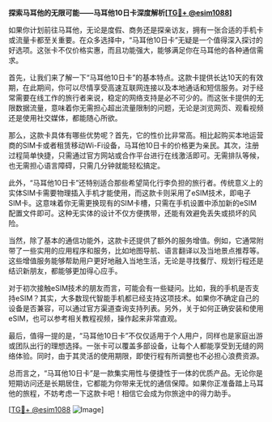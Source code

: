 **探索马耳他的无限可能——马耳他10日卡深度解析[[TG💪+ @esim1088](https://t.me/s/esim1088)]**

如果你计划前往马耳他，无论是度假、商务还是探亲访友，拥有一张合适的手机卡或流量卡都至关重要。在众多选择中，“马耳他10日卡”无疑是一个值得深入探讨的好选项。这张卡不仅价格实惠，而且功能强大，能够满足你在马耳他的各种通信需求。

首先，让我们来了解一下“马耳他10日卡”的基本特点。这款卡提供长达10天的有效期，在此期间，你可以尽情享受高速互联网连接以及本地通话和短信服务。对于经常需要在线工作的旅行者来说，稳定的网络支持是必不可少的。而这张卡提供的无限数据流量，意味着你无需担心超出流量限制的问题，无论是浏览网页、观看视频还是使用社交媒体，都能随心所欲。

那么，这款卡具体有哪些优势呢？首先，它的性价比非常高。相比起购买本地运营商的SIM卡或者租赁移动Wi-Fi设备，马耳他10日卡的价格更为亲民。其次，注册过程简单快捷，只需通过官方网站或合作平台进行在线激活即可。无需排队等候，也无需担心语言障碍，只需几分钟就能轻松搞定。

此外，“马耳他10日卡”还特别适合那些希望简化行李负担的旅行者。传统意义上的实体SIM卡需要物理插入手机才能使用，而这款卡则采用了eSIM技术，即电子SIM卡。这意味着你无需更换现有的SIM卡槽，只需在手机设置中添加新的eSIM配置文件即可。这种无实体的设计不仅方便携带，还能有效避免丢失或损坏的风险。

当然，除了基本的通信功能外，这款卡还提供了额外的服务增值。例如，它通常附带了一些实用的应用程序和服务，比如地图导航、语言翻译以及当地景点推荐等。这些增值服务能够帮助用户更好地融入当地生活，无论是寻找餐厅、规划行程还是结识新朋友，都能够更加得心应手。

对于初次接触eSIM技术的朋友而言，可能会有一些疑问。比如，我的手机是否支持eSIM？其实，大多数现代智能手机都已经支持这项技术。如果你不确定自己的设备是否兼容，可以通过官方渠道查询支持列表。另外，关于如何正确安装和使用eSIM，也可以参考相关教程视频，操作起来非常直观。

最后，值得一提的是，“马耳他10日卡”不仅仅适用于个人用户，同样也是家庭出游或团队出行的理想选择。一张卡可以覆盖多部设备，让每个人都能享受到无缝的网络体验。同时，由于其灵活的使用期限，即使行程有所调整也不必担心浪费资源。

总而言之，“马耳他10日卡”是一款集实用性与便捷性于一体的优质产品。无论你是短期访问还是长期居住，它都能为你带来无忧的通信保障。如果你正准备踏上马耳他的旅程，不妨考虑一下这款卡吧！相信它会成为你旅途中的得力助手。

[[TG💪+ @esim1088](https://t.me/s/esim1088) ![Image](https://i.postimg.cc/4NQfJmqS/Snipaste-2025-05-13-00-14-12.png)]